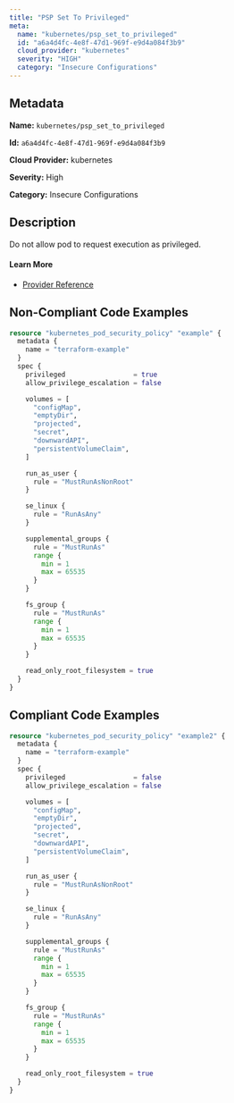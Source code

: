 ```yaml
---
title: "PSP Set To Privileged"
meta:
  name: "kubernetes/psp_set_to_privileged"
  id: "a6a4d4fc-4e8f-47d1-969f-e9d4a084f3b9"
  cloud_provider: "kubernetes"
  severity: "HIGH"
  category: "Insecure Configurations"
---
```


## Metadata
**Name:** `kubernetes/psp_set_to_privileged`

**Id:** `a6a4d4fc-4e8f-47d1-969f-e9d4a084f3b9`

**Cloud Provider:** kubernetes

**Severity:** High

**Category:** Insecure Configurations

## Description
Do not allow pod to request execution as privileged.

#### Learn More

 - [Provider Reference](https://registry.terraform.io/providers/hashicorp/kubernetes/latest/docs/resources/pod#privileged)

## Non-Compliant Code Examples
```terraform
resource "kubernetes_pod_security_policy" "example" {
  metadata {
    name = "terraform-example"
  }
  spec {
    privileged                 = true
    allow_privilege_escalation = false

    volumes = [
      "configMap",
      "emptyDir",
      "projected",
      "secret",
      "downwardAPI",
      "persistentVolumeClaim",
    ]

    run_as_user {
      rule = "MustRunAsNonRoot"
    }

    se_linux {
      rule = "RunAsAny"
    }

    supplemental_groups {
      rule = "MustRunAs"
      range {
        min = 1
        max = 65535
      }
    }

    fs_group {
      rule = "MustRunAs"
      range {
        min = 1
        max = 65535
      }
    }

    read_only_root_filesystem = true
  }
}

```

## Compliant Code Examples
```terraform
resource "kubernetes_pod_security_policy" "example2" {
  metadata {
    name = "terraform-example"
  }
  spec {
    privileged                 = false
    allow_privilege_escalation = false

    volumes = [
      "configMap",
      "emptyDir",
      "projected",
      "secret",
      "downwardAPI",
      "persistentVolumeClaim",
    ]

    run_as_user {
      rule = "MustRunAsNonRoot"
    }

    se_linux {
      rule = "RunAsAny"
    }

    supplemental_groups {
      rule = "MustRunAs"
      range {
        min = 1
        max = 65535
      }
    }

    fs_group {
      rule = "MustRunAs"
      range {
        min = 1
        max = 65535
      }
    }

    read_only_root_filesystem = true
  }
}

```